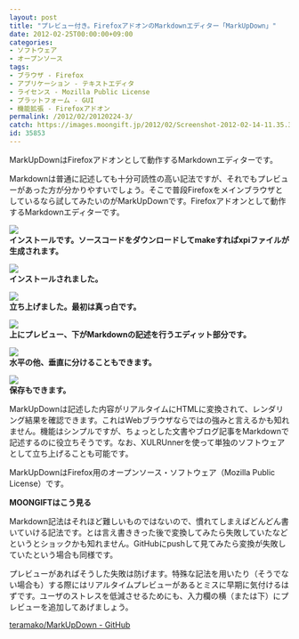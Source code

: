 ```yaml
---
layout: post
title: "プレビュー付き。FirefoxアドオンのMarkdownエディター「MarkUpDown」"
date: 2012-02-25T00:00:00+09:00
categories:
- ソフトウェア
- オープンソース
tags: 
- ブラウザ - Firefox
- アプリケーション - テキストエディタ
- ライセンス - Mozilla Public License
- プラットフォーム - GUI
- 機能拡張 - Firefoxアドオン
permalink: /2012/02/20120224-3/
catch: https://images.moongift.jp/2012/02/Screenshot-2012-02-14-11.35.36_thumb.png
id: 35853
---
```

MarkUpDownはFirefoxアドオンとして動作するMarkdownエディターです。

  

Markdownは普通に記述しても十分可読性の高い記法ですが、それでもプレビューがあった方が分かりやすいでしょう。そこで普段Firefoxをメインブラウザとしているなら試してみたいのがMarkUpDownです。Firefoxアドオンとして動作するMarkdownエディターです。

  

[![](https://images.moongift.jp/2012/02/Screenshot-2012-02-14-11.33.34_thumb.png)](https://images.moongift.jp/2012/02/Screenshot-2012-02-14-11.33.34.png)  
**インストールです。ソースコードをダウンロードしてmakeすればxpiファイルが生成されます。**

  

[![](https://images.moongift.jp/2012/02/Screenshot-2012-02-14-11.33.41_thumb.png)](https://images.moongift.jp/2012/02/Screenshot-2012-02-14-11.33.41.png)  
**インストールされました。**

  

[![](https://images.moongift.jp/2012/02/Screenshot-2012-02-14-11.34.16_thumb.png)](https://images.moongift.jp/2012/02/Screenshot-2012-02-14-11.34.16.png)  
**立ち上げました。最初は真っ白です。**

  

[![](https://images.moongift.jp/2012/02/Screenshot-2012-02-14-11.35.36_thumb.png)](https://images.moongift.jp/2012/02/Screenshot-2012-02-14-11.35.36.png)  
**上にプレビュー、下がMarkdownの記述を行うエディット部分です。**

  

[![](https://images.moongift.jp/2012/02/Screenshot-2012-02-14-11.35.41_thumb.png)](https://images.moongift.jp/2012/02/Screenshot-2012-02-14-11.35.41.png)  
**水平の他、垂直に分けることもできます。**

  

[![](https://images.moongift.jp/2012/02/Screenshot-2012-02-14-11.35.46_thumb.png)](https://images.moongift.jp/2012/02/Screenshot-2012-02-14-11.35.46.png)  
**保存もできます。**

  

MarkUpDownは記述した内容がリアルタイムにHTMLに変換されて、レンダリング結果を確認できます。これはWebブラウザならではの強みと言えるかも知れません。機能はシンプルですが、ちょっとした文書やブログ記事をMarkdownで記述するのに役立ちそうです。なお、XULRUnnerを使って単独のソフトウェアとして立ち上げることも可能です。

  
<!--more-->  

MarkUpDownはFirefox用のオープンソース・ソフトウェア（Mozilla Public License）です。

  
  
  

**MOONGIFTはこう見る**

  

Markdown記法はそれほど難しいものではないので、慣れてしまえばどんどん書いていける記法です。とは言え書ききった後で変換してみたら失敗していたなどというとショックかも知れません。GitHubにpushして見てみたら変換が失敗していたという場合も同様です。

  

プレビューがあればそうした失敗は防げます。特殊な記法を用いたり（そうでない場合も）する際にはリアルタイムプレビューがあるとミスに早期に気付けるはずです。ユーザのストレスを低減させるためにも、入力欄の横（または下）にプレビューを追加してあげましょう。

  

[teramako/MarkUpDown - GitHub](https://github.com/teramako/MarkUpDown)

